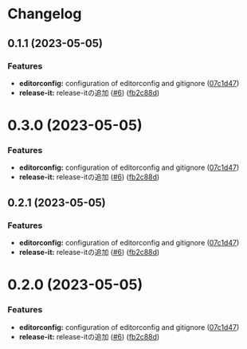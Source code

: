 # Changelog

## 0.1.1 (2023-05-05)


### Features

* **editorconfig:** configuration of editorconfig and gitignore ([07c1d47](https://github.com/smockoro/tsconfig/commit/07c1d47f6a55e7e0f2b11fac61a74f12561c44b7))
* **release-it:** release-itの追加 ([#6](https://github.com/smockoro/tsconfig/issues/6)) ([fb2c88d](https://github.com/smockoro/tsconfig/commit/fb2c88d751cf7cafcddeea7df7fb87b5290ec2e5))

# 0.3.0 (2023-05-05)


### Features

* **editorconfig:** configuration of editorconfig and gitignore ([07c1d47](https://github.com/smockoro/tsconfig/commit/07c1d47f6a55e7e0f2b11fac61a74f12561c44b7))
* **release-it:** release-itの追加 ([#6](https://github.com/smockoro/tsconfig/issues/6)) ([fb2c88d](https://github.com/smockoro/tsconfig/commit/fb2c88d751cf7cafcddeea7df7fb87b5290ec2e5))

## 0.2.1 (2023-05-05)


### Features

* **editorconfig:** configuration of editorconfig and gitignore ([07c1d47](https://github.com/smockoro/tsconfig/commit/07c1d47f6a55e7e0f2b11fac61a74f12561c44b7))
* **release-it:** release-itの追加 ([#6](https://github.com/smockoro/tsconfig/issues/6)) ([fb2c88d](https://github.com/smockoro/tsconfig/commit/fb2c88d751cf7cafcddeea7df7fb87b5290ec2e5))

# 0.2.0 (2023-05-05)


### Features

* **editorconfig:** configuration of editorconfig and gitignore ([07c1d47](https://github.com/smockoro/tsconfig/commit/07c1d47f6a55e7e0f2b11fac61a74f12561c44b7))
* **release-it:** release-itの追加 ([#6](https://github.com/smockoro/tsconfig/issues/6)) ([fb2c88d](https://github.com/smockoro/tsconfig/commit/fb2c88d751cf7cafcddeea7df7fb87b5290ec2e5))